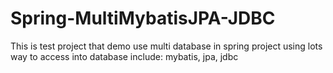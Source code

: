 # Spring-MultiMybatisJPA-JDBC
This is test project that demo use multi database in spring project using lots way to access into database include: mybatis, jpa, jdbc